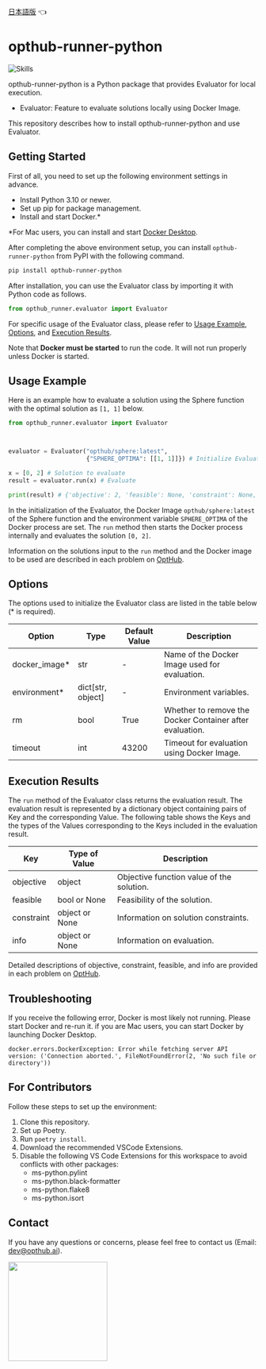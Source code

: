 [日本語版](https://github.com/opthub-org/opthub-runner-python/blob/main/README_ja.md) 👈

# opthub-runner-python

![Skills](https://skillicons.dev/icons?i=py,graphql,vscode,github)

opthub-runner-python is a Python package that provides Evaluator for local execution.

- Evaluator: Feature to evaluate solutions locally using Docker Image.

This repository describes how to install opthub-runner-python and use Evaluator.


## Getting Started
First of all, you need to set up the following environment settings in advance.

- Install Python 3.10 or newer.
- Set up pip for package management.
- Install and start Docker.*

\*For Mac users, you can install and start [Docker Desktop](https://docs.docker.com/desktop/install/mac-install/).


After completing the above environment setup, you can install `opthub-runner-python` from PyPI with the following command.

```bash
pip install opthub-runner-python
```

After installation, you can use the Evaluator class by importing it with Python code as follows.

```python
from opthub_runner.evaluator import Evaluator
```

For specific usage of the Evaluator class, please refer to [Usage Example](#usage), [Options](#option), and [Execution Results](#result).

Note that **Docker must be started** to run the code. It will not run properly unless Docker is started.


## Usage Example <span id="usage"></span>
Here is an example how to evaluate a solution using the Sphere function with the optimal solution as `[1, 1]` below.

```python
from opthub_runner.evaluator import Evaluator



evaluator = Evaluator("opthub/sphere:latest",
                      {"SPHERE_OPTIMA": [[1, 1]]}) # Initialize Evaluator

x = [0, 2] # Solution to evaluate
result = evaluator.run(x) # Evaluate

print(result) # {'objective': 2, 'feasible': None, 'constraint': None, 'info': None}
```

In the initialization of the Evaluator, the Docker Image `opthub/sphere:latest` of the Sphere function and the environment variable `SPHERE_OPTIMA` of the Docker process are set. The `run` method then starts the Docker process internally and evaluates the solution `[0, 2]`.

Information on the solutions input to the `run` method and the Docker image to be used are described in each problem on [OptHub](https://opthub.ai).

## Options <span id="option"></span>
The options used to initialize the Evaluator class are listed in the table below (* is required).

| Option | Type | Default Value | Description |
|----|----|----|----|
| docker_image* | str| - | Name of the Docker Image used for evaluation. |
| environment* | dict[str, object] | - | Environment variables. |
| rm | bool | True | Whether to remove the Docker Container after evaluation. |
|timeout | int | 43200 | Timeout for evaluation using Docker Image.　|

## Execution Results <span id="result"></span>
The `run` method of the Evaluator class returns the evaluation result. The evaluation result is represented by a dictionary object containing pairs of Key and the corresponding Value. The following table shows the Keys and the types of the Values corresponding to the Keys included in the evaluation result.

| Key | Type of Value | Description |
|----|----|----|
| objective | object | Objective function value of the solution. |
| feasible | bool or None | Feasibility of the solution. |
| constraint | object or None | Information on solution constraints. |
| info | object or None | Information on evaluation. |

Detailed descriptions of objective, constraint, feasible, and info are provided in each problem on [OptHub](https://opthub.ai).

## Troubleshooting
If you receive the following error, Docker is most likely not running. Please start Docker and re-run it. if you are Mac users, you can start Docker by launching Docker Desktop.

```shell
docker.errors.DockerException: Error while fetching server API version: ('Connection aborted.', FileNotFoundError(2, 'No such file or directory'))
```

## For Contributors

Follow these steps to set up the environment:

1. Clone this repository.
2. Set up Poetry.
3. Run `poetry install`.
4. Download the recommended VSCode Extensions.
5. Disable the following VS Code Extensions for this workspace to avoid conflicts with other packages:
    - ms-python.pylint
    - ms-python.black-formatter
    - ms-python.flake8
    - ms-python.isort

## Contact <a id="Contact"></a>

If you have any questions or concerns, please feel free to contact us (Email: dev@opthub.ai).

<img src="https://opthub.ai/assets/images/logo.svg" width="200">
